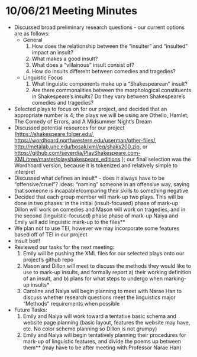 # 10/06/21 Meeting Minutes

- Discussed broad preliminary research questions - our current options are as follows:
  - General
    1. How does the relationship between the “insulter” and “insulted” impact an insult?
    2. What makes a good insult?
    3. What does a “villainous” insult consist of?
    4. How do insults different between comedies and tragedies?
  - Linguistic Focus
    1. What linguistic components make up a “Shakespearean” insult?
    2. Are there commonalities between the morphological constituents in Shakespeare’s insults? 
   Do they vary between Shakespeare’s comedies and tragedies?
- Selected plays to focus on for our project, and decided that an appropriate number is 4;
the plays we will be using are Othello, Hamlet, The Comedy of Errors, and A Midsummer Night’s Dream
- Discussed potential resources for our project (https://shakespeare.folger.edu/, https://wordhoard.northwestern.edu/userman/other-files/, 
http://metalab.unc.edu/bosak/xml/eg/shaks200.zip,
or https://github.com/severdia/PlayShakespeare.com-XML/tree/master/playshakespeare_editions ); our final
selection was the Wordhoard version, because it is tokenized and relatively simple to interpret
- Discussed what defines an insult* - does it always have to be “offensive/cruel”? 
Ideas: “naming” someone in an offensive way, saying that someone is incapable/comparing their skills to something negative
- Decided that each group member will mark-up two plays. This will be done in two phases: in the initial (insult-focused)
phase of mark-up Dillon will work on comedies and Mason will work on tragedies, and in the second (linguistic-focused) 
phase phase of mark-up Naiya and Emily will add linguistic mark-up to the files**
- We plan not to use TEI, however we may incorporate some features based off of TEI in our project
- Insult bot!!
- Reviewed our tasks for the next meeting:
  1. Emily will be pushing the XML files for our selected plays onto our project’s github repo 
  2. Mason and Dillon will meet to discuss the methods they would like to use to mark-up insults, and formally report 
  a) their working definition of an insult, and b) plans for what steps to undergo when marking-up insults*
  3. Caroline and Naiya will begin planning to meet with Narae Han to discuss whether research questions meet the linguistics 
  major “Methods” requirements when possible
- Future Tasks:
  1. Emily and Naiya will work toward a tentative basic schema and website page planning (basic layout, features the website may have, etc. 
  No color scheme planning so Dillon is not grumpy)
  2. Emily and Naiya will begin tentatively planning their procedures for mark-up of linguistic features, and divide the poems up between them** 
  (may have to be after meeting with Professor Narae Han)
